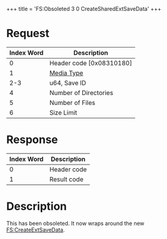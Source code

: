 +++
title = 'FS:Obsoleted 3 0 CreateSharedExtSaveData'
+++

# Request

| Index Word | Description                                            |
|------------|--------------------------------------------------------|
| 0          | Header code \[0x08310180\]                             |
| 1          | [Media Type](Filesystem_services#MediaType "wikilink") |
| 2-3        | u64, Save ID                                           |
| 4          | Number of Directories                                  |
| 5          | Number of Files                                        |
| 6          | Size Limit                                             |

# Response

| Index Word | Description |
|------------|-------------|
| 0          | Header code |
| 1          | Result code |

# Description

This has been obsoleted. It now wraps around the new
[FS:CreateExtSaveData](FS:CreateExtSaveData "wikilink").
